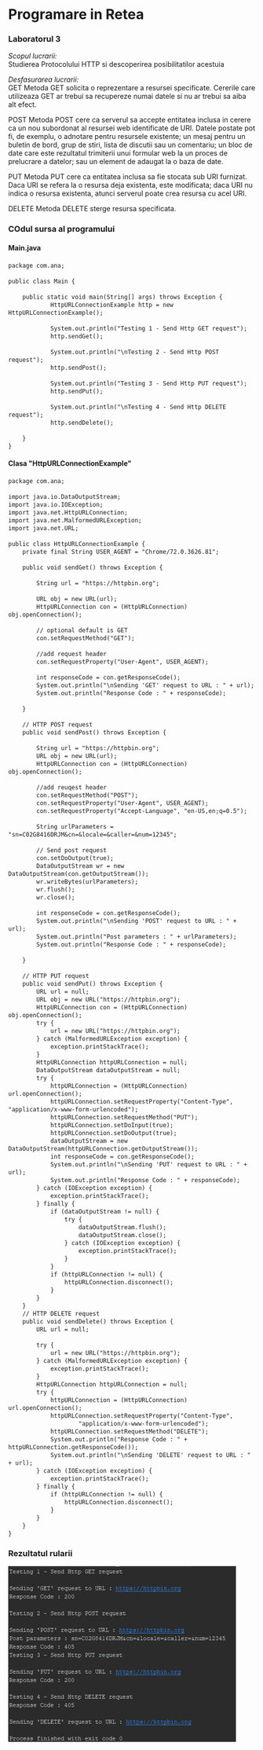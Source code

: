 # Programare in Retea</br>
### Laboratorul 3</br>

*Scopul lucrarii:*</br>
  Studierea Protocolului HTTP si descoperirea posibilitatilor acestuia

*Desfasurarea lucrarii:*</br>
GET
Metoda GET solicita o reprezentare a resursei specificate. Cererile care
 utilizeaza GET ar trebui sa recupereze numai datele si nu ar trebui sa aiba alt efect.

POST
Metoda POST cere ca serverul sa accepte entitatea inclusa in cerere ca un nou subordonat
 al resursei web identificate de URI. Datele postate pot fi, de exemplu, o adnotare pentru
 resursele existente; un mesaj pentru un buletin de bord, grup de stiri, lista de discutii
 sau un comentariu; un bloc de date care este rezultatul trimiterii unui formular web la un
 proces de prelucrare a datelor; sau un element de adaugat la o baza de date.

PUT
Metoda PUT cere ca entitatea inclusa sa fie stocata sub URI furnizat. Daca URI se refera la o
 resursa deja existenta, este modificata; daca URI nu indica o resursa existenta, atunci serverul
 poate crea resursa cu acel URI.

DELETE
Metoda DELETE sterge resursa specificata.

### COdul sursa al programului
#### Main.java
```
package com.ana;

public class Main {

    public static void main(String[] args) throws Exception {
            HttpURLConnectionExample http = new HttpURLConnectionExample();

            System.out.println("Testing 1 - Send Http GET request");
            http.sendGet();

            System.out.println("\nTesting 2 - Send Http POST request");
            http.sendPost();

            System.out.println("Testing 3 - Send Http PUT request");
            http.sendPut();

            System.out.println("\nTesting 4 - Send Http DELETE request");
            http.sendDelete();

    }
}
```
#### Clasa "HttpURLConnectionExample"
```
package com.ana;

import java.io.DataOutputStream;
import java.io.IOException;
import java.net.HttpURLConnection;
import java.net.MalformedURLException;
import java.net.URL;

public class HttpURLConnectionExample {
    private final String USER_AGENT = "Chrome/72.0.3626.81";

    public void sendGet() throws Exception {

        String url = "https://httpbin.org";

        URL obj = new URL(url);
        HttpURLConnection con = (HttpURLConnection) obj.openConnection();

        // optional default is GET
        con.setRequestMethod("GET");

        //add request header
        con.setRequestProperty("User-Agent", USER_AGENT);

        int responseCode = con.getResponseCode();
        System.out.println("\nSending 'GET' request to URL : " + url);
        System.out.println("Response Code : " + responseCode);

    }

    // HTTP POST request
    public void sendPost() throws Exception {

        String url = "https://httpbin.org";
        URL obj = new URL(url);
        HttpURLConnection con = (HttpURLConnection) obj.openConnection();

        //add reuqest header
        con.setRequestMethod("POST");
        con.setRequestProperty("User-Agent", USER_AGENT);
        con.setRequestProperty("Accept-Language", "en-US,en;q=0.5");

        String urlParameters = "sn=C02G8416DRJM&cn=&locale=&caller=&num=12345";

        // Send post request
        con.setDoOutput(true);
        DataOutputStream wr = new DataOutputStream(con.getOutputStream());
        wr.writeBytes(urlParameters);
        wr.flush();
        wr.close();

        int responseCode = con.getResponseCode();
        System.out.println("\nSending 'POST' request to URL : " + url);
        System.out.println("Post parameters : " + urlParameters);
        System.out.println("Response Code : " + responseCode);

    }

    // HTTP PUT request
    public void sendPut() throws Exception {
        URL url = null;
        URL obj = new URL("https://httpbin.org");
        HttpURLConnection con = (HttpURLConnection) obj.openConnection();
        try {
            url = new URL("https://httpbin.org");
        } catch (MalformedURLException exception) {
            exception.printStackTrace();
        }
        HttpURLConnection httpURLConnection = null;
        DataOutputStream dataOutputStream = null;
        try {
            httpURLConnection = (HttpURLConnection) url.openConnection();
            httpURLConnection.setRequestProperty("Content-Type", "application/x-www-form-urlencoded");
            httpURLConnection.setRequestMethod("PUT");
            httpURLConnection.setDoInput(true);
            httpURLConnection.setDoOutput(true);
            dataOutputStream = new DataOutputStream(httpURLConnection.getOutputStream());
            int responseCode = con.getResponseCode();
            System.out.println("\nSending 'PUT' request to URL : " + url);
            System.out.println("Response Code : " + responseCode);
        } catch (IOException exception) {
            exception.printStackTrace();
        } finally {
            if (dataOutputStream != null) {
                try {
                    dataOutputStream.flush();
                    dataOutputStream.close();
                } catch (IOException exception) {
                    exception.printStackTrace();
                }
            }
            if (httpURLConnection != null) {
                httpURLConnection.disconnect();
            }
        }
    }
    // HTTP DELETE request
    public void sendDelete() throws Exception {
        URL url = null;

        try {
            url = new URL("https://httpbin.org");
        } catch (MalformedURLException exception) {
            exception.printStackTrace();
        }
        HttpURLConnection httpURLConnection = null;
        try {
            httpURLConnection = (HttpURLConnection) url.openConnection();
            httpURLConnection.setRequestProperty("Content-Type",
                    "application/x-www-form-urlencoded");
            httpURLConnection.setRequestMethod("DELETE");
            System.out.println("Response Code : " + httpURLConnection.getResponseCode());
            System.out.println("\nSending 'DELETE' request to URL : " + url);
        } catch (IOException exception) {
            exception.printStackTrace();
        } finally {
            if (httpURLConnection != null) {
                httpURLConnection.disconnect();
            }
        }
    }
}

```
### Rezultatul rularii
![Fig2](Fig1.png) 


